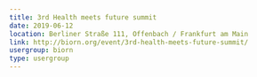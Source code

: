 ```yaml
---
title: 3rd Health meets future summit
date: 2019-06-12
location: Berliner Straße 111, Offenbach / Frankfurt am Main
link: http://biorn.org/event/3rd-health-meets-future-summit/
usergroup: biorn
type: usergroup
---
```

